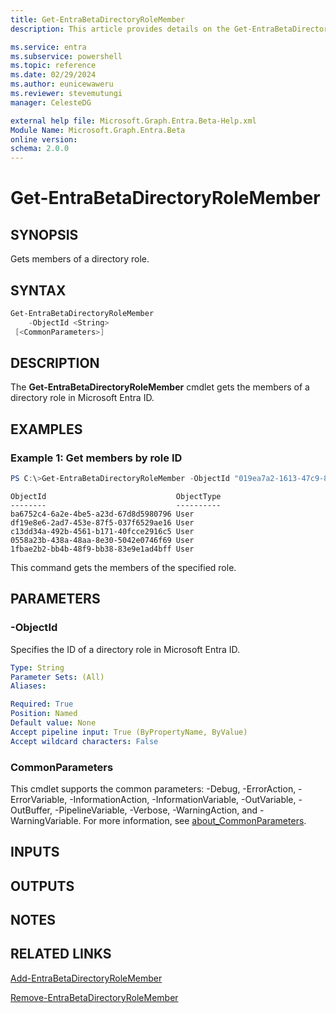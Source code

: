```yaml
---
title: Get-EntraBetaDirectoryRoleMember
description: This article provides details on the Get-EntraBetaDirectoryRoleMember command.

ms.service: entra
ms.subservice: powershell
ms.topic: reference
ms.date: 02/29/2024
ms.author: eunicewaweru
ms.reviewer: stevemutungi
manager: CelesteDG

external help file: Microsoft.Graph.Entra.Beta-Help.xml
Module Name: Microsoft.Graph.Entra.Beta
online version:
schema: 2.0.0
---
```


# Get-EntraBetaDirectoryRoleMember

## SYNOPSIS
Gets members of a directory role.

## SYNTAX

```powershell
Get-EntraBetaDirectoryRoleMember 
    -ObjectId <String> 
 [<CommonParameters>]
```

## DESCRIPTION
The **Get-EntraBetaDirectoryRoleMember** cmdlet gets the members of a directory role in Microsoft Entra ID.

## EXAMPLES

### Example 1: Get members by role ID
```powershell
PS C:\>Get-EntraBetaDirectoryRoleMember -ObjectId "019ea7a2-1613-47c9-81cb-20ba35b1ae48"
```

```output
ObjectId                             ObjectType
--------                             ----------
ba6752c4-6a2e-4be5-a23d-67d8d5980796 User
df19e8e6-2ad7-453e-87f5-037f6529ae16 User
c13dd34a-492b-4561-b171-40fcce2916c5 User
0558a23b-438a-48aa-8e30-5042e0746f69 User
1fbae2b2-bb4b-48f9-bb38-83e9e1ad4bff User
```

This command gets the members of the specified role.

## PARAMETERS

### -ObjectId
Specifies the ID of a directory role in Microsoft Entra ID.

```yaml
Type: String
Parameter Sets: (All)
Aliases:

Required: True
Position: Named
Default value: None
Accept pipeline input: True (ByPropertyName, ByValue)
Accept wildcard characters: False
```

### CommonParameters
This cmdlet supports the common parameters: -Debug, -ErrorAction, -ErrorVariable, -InformationAction, -InformationVariable, -OutVariable, -OutBuffer, -PipelineVariable, -Verbose, -WarningAction, and -WarningVariable. For more information, see [about_CommonParameters](https://go.microsoft.com/fwlink/?LinkID=113216).

## INPUTS

## OUTPUTS

## NOTES

## RELATED LINKS

[Add-EntraBetaDirectoryRoleMember](Add-EntraBetaDirectoryRoleMember.md)

[Remove-EntraBetaDirectoryRoleMember](Remove-EntraBetaDirectoryRoleMember.md)

